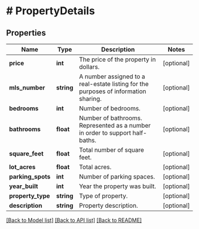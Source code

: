 # # PropertyDetails

## Properties

Name | Type | Description | Notes
------------ | ------------- | ------------- | -------------
**price** | **int** | The price of the property in dollars. | [optional]
**mls_number** | **string** | A number assigned to a real-estate listing for the purposes of information sharing. | [optional]
**bedrooms** | **int** | Number of bedrooms. | [optional]
**bathrooms** | **float** | Number of bathrooms. Represented as a number in order to support half-baths. | [optional]
**square_feet** | **float** | Total number of square feet. | [optional]
**lot_acres** | **float** | Total acres. | [optional]
**parking_spots** | **int** | Number of parking spaces. | [optional]
**year_built** | **int** | Year the property was built. | [optional]
**property_type** | **string** | Type of property. | [optional]
**description** | **string** | Property description. | [optional]

[[Back to Model list]](../../README.md#models) [[Back to API list]](../../README.md#endpoints) [[Back to README]](../../README.md)
